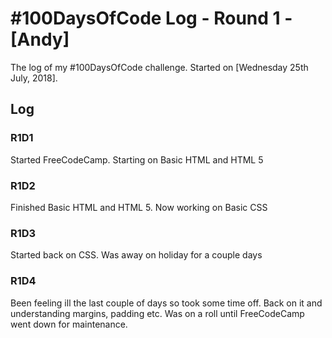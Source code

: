# #100DaysOfCode Log - Round 1 - [Andy]

The log of my #100DaysOfCode challenge. Started on [Wednesday 25th July, 2018].

## Log

### R1D1 
Started FreeCodeCamp. Starting on Basic HTML and HTML 5

### R1D2
Finished Basic HTML and HTML 5. Now working on Basic CSS

### R1D3
Started back on CSS. Was away on holiday for a couple days 

### R1D4
Been feeling ill the last couple of days so took some time off. Back on it and understanding margins, padding etc. Was on a roll until FreeCodeCamp went down for maintenance. 
